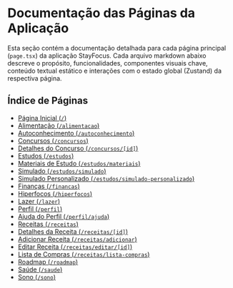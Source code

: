 # Documentação das Páginas da Aplicação

Esta seção contém a documentação detalhada para cada página principal (`page.tsx`) da aplicação StayFocus. Cada arquivo markdown abaixo descreve o propósito, funcionalidades, componentes visuais chave, conteúdo textual estático e interações com o estado global (Zustand) da respectiva página.

## Índice de Páginas

*   [Página Inicial (`/`)](./inicio.md)
*   [Alimentação (`/alimentacao`)](./alimentacao.md)
*   [Autoconhecimento (`/autoconhecimento`)](./autoconhecimento.md)
*   [Concursos (`/concursos`)](./concursos.md)
*   [Detalhes do Concurso (`/concursos/[id]`)](./concursos-id.md)
*   [Estudos (`/estudos`)](./estudos.md)
*   [Materiais de Estudo (`/estudos/materiais`)](./estudos-materiais.md)
*   [Simulado (`/estudos/simulado`)](./estudos-simulado.md)
*   [Simulado Personalizado (`/estudos/simulado-personalizado`)](./estudos-simulado-personalizado.md)
*   [Finanças (`/financas`)](./financas.md)
*   [Hiperfocos (`/hiperfocos`)](./hiperfocos.md)
*   [Lazer (`/lazer`)](./lazer.md)
*   [Perfil (`/perfil`)](./perfil.md)
*   [Ajuda do Perfil (`/perfil/ajuda`)](./perfil-ajuda.md)
*   [Receitas (`/receitas`)](./receitas.md)
*   [Detalhes da Receita (`/receitas/[id]`)](./receitas-id.md)
*   [Adicionar Receita (`/receitas/adicionar`)](./receitas-adicionar.md)
*   [Editar Receita (`/receitas/editar/[id]`)](./receitas-editar-id.md)
*   [Lista de Compras (`/receitas/lista-compras`)](./receitas-lista-compras.md)
*   [Roadmap (`/roadmap`)](./roadmap.md)
*   [Saúde (`/saude`)](./saude.md)
*   [Sono (`/sono`)](./sono.md)